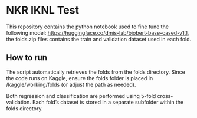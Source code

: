# NKR IKNL Test
This repository contains the python notebook used to fine tune the following model: https://huggingface.co/dmis-lab/biobert-base-cased-v1.1, the folds.zip files contains the train and validation dataset used in each fold.

## How to run
The script automatically retrieves the folds from the folds directory. Since the code runs on Kaggle, ensure the folds folder is placed in /kaggle/working/folds (or adjust the path as needed).

Both regression and classification are performed using 5-fold cross-validation. Each fold’s dataset is stored in a separate subfolder within the folds directory.
